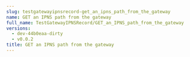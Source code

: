 ```yaml
---
slug: testgatewayipnsrecord-get_an_ipns_path_from_the_gateway
name: GET an IPNS path from the gateway
full_name: TestGatewayIPNSRecord/GET_an_IPNS_path_from_the_gateway
versions:
  - dev-44b0eaa-dirty
  - v0.0.2
title: GET an IPNS path from the gateway
---
```


